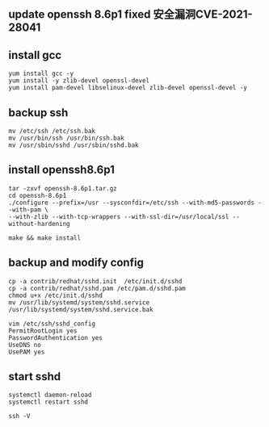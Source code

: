 ## update openssh 8.6p1 fixed 安全漏洞CVE-2021-28041
## install gcc
```
yum install gcc -y
yum install -y zlib-devel openssl-devel 
yum install pam-devel libselinux-devel zlib-devel openssl-devel -y
```
## backup ssh
```
mv /etc/ssh /etc/ssh.bak
mv /usr/bin/ssh /usr/bin/ssh.bak
mv /usr/sbin/sshd /usr/sbin/sshd.bak
```
## install openssh8.6p1
```
tar -zxvf openssh-8.6p1.tar.gz
cd openssh-8.6p1
./configure --prefix=/usr --sysconfdir=/etc/ssh --with-md5-passwords --with-pam \
--with-zlib --with-tcp-wrappers --with-ssl-dir=/usr/local/ssl --without-hardening

make && make install
```
## backup and modify config
```
cp -a contrib/redhat/sshd.init  /etc/init.d/sshd
cp -a contrib/redhat/sshd.pam /etc/pam.d/sshd.pam
chmod u+x /etc/init.d/sshd
mv /usr/lib/systemd/system/sshd.service /usr/lib/systemd/system/sshd.service.bak

vim /etc/ssh/sshd_config 
PermitRootLogin yes
PasswordAuthentication yes
UseDNS no
UsePAM yes
```
## start sshd
```
systemctl daemon-reload
systemctl restart sshd

ssh -V
```